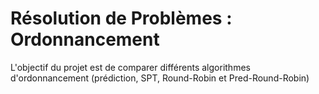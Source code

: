 # Résolution de Problèmes : Ordonnancement

L'objectif du projet est de comparer différents algorithmes d'ordonnancement (prédiction, SPT, Round-Robin et Pred-Round-Robin)
